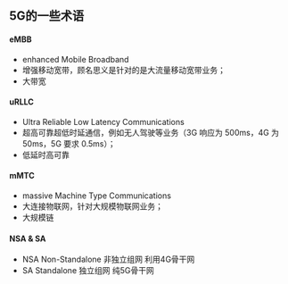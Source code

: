 <!-- 
title: 5G的一些术语
from: KSS
create: 2020-04-24
tags: 5g,tech,term
-->

## 5G的一些术语

#### eMBB
- enhanced Mobile Broadband
- 增强移动宽带，顾名思义是针对的是大流量移动宽带业务；
- 大带宽
#### uRLLC
- Ultra Reliable Low Latency Communications
- 超高可靠超低时延通信，例如无人驾驶等业务（3G 响应为 500ms，4G 为 50ms，5G 要求 0.5ms）；
- 低延时高可靠
#### mMTC
- massive Machine Type Communications
- 大连接物联网，针对大规模物联网业务；
- 大规模链
#### NSA & SA
- NSA Non-Standalone  非独立组网  利用4G骨干网
- SA Standalone  独立组网 纯5G骨干网


